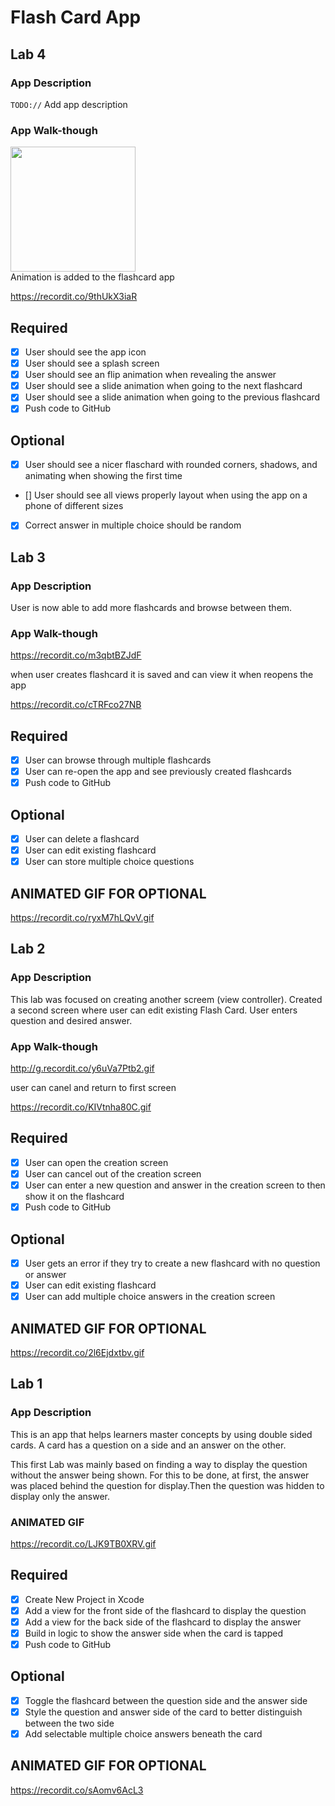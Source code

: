 # Flash Card App

## Lab 4

### App Description
`TODO://` Add app description

### App Walk-though
<img src="YOUR_GIF_URL_HERE" width=200><br>
 Animation is added to the flashcard app
 
https://recordit.co/9thUkX3iaR


## Required
- [x] User should see the app icon 
- [x] User should see a splash screen
- [x] User should see an flip animation when revealing the answer
- [x] User should see a slide animation when going to the next flashcard
- [x] User should see a slide animation when going to the previous flashcard
- [x] Push code to GitHub
## Optional
- [x] User should see a nicer flaschard with rounded corners, shadows, and animating when showing the first time
- [] User should see all views properly layout when using the app on a phone of different sizes
- [x] Correct answer in multiple choice should be random
## Lab 3

### App Description
User is now able to add more flashcards and browse between them.

### App Walk-though
https://recordit.co/m3qbtBZJdF

when user creates flashcard it is saved and can view it when reopens the app

https://recordit.co/cTRFco27NB

## Required
- [x] User can browse through multiple flashcards
- [x] User can re-open the app and see previously created flashcards
- [x] Push code to GitHub
## Optional
- [x] User can delete a flashcard
- [x] User can edit existing flashcard
- [x] User can store multiple choice questions

## ANIMATED GIF FOR OPTIONAL
https://recordit.co/ryxM7hLQvV.gif

## Lab 2

### App Description
This lab was focused on creating another screem (view controller). Created a second screen where user can edit existing Flash Card. User enters question and desired answer.

### App Walk-though

http://g.recordit.co/y6uVa7Ptb2.gif

user can canel and return to first screen

https://recordit.co/KIVtnha80C.gif


## Required
- [x] User can open the creation screen
- [x] User can cancel out of the creation screen
- [x] User can enter a new question and answer in the creation screen to then show it on the flashcard
- [x] Push code to GitHub
## Optional
- [x] User gets an error if they try to create a new flashcard with no question or answer
- [x] User can edit existing flashcard
- [x] User can add multiple choice answers in the creation screen

## ANIMATED GIF FOR OPTIONAL

https://recordit.co/2l6Ejdxtbv.gif


## Lab 1

### App Description
This is an app that helps learners master concepts by using double sided cards. A card has a question on a side and an answer on the other. 


This first Lab was mainly based on finding a way to display the question without the answer being shown. For this to be done, at first, the answer was placed behind the question for display.Then the question was hidden to display only the answer. 


### ANIMATED GIF 
 
https://recordit.co/LJK9TB0XRV.gif

## Required
- [x] Create New Project in Xcode
- [x] Add a view for the front side of the flashcard to display the question
- [x] Add a view for the back side of the flashcard to display the answer
- [x] Build in logic to show the answer side when the card is tapped
- [x] Push code to GitHub
## Optional
- [x] Toggle the flashcard between the question side and the answer side
- [x] Style the question and answer side of the card to better distinguish between the two side
- [x] Add selectable multiple choice answers beneath the card

## ANIMATED GIF FOR OPTIONAL
https://recordit.co/sAomv6AcL3
